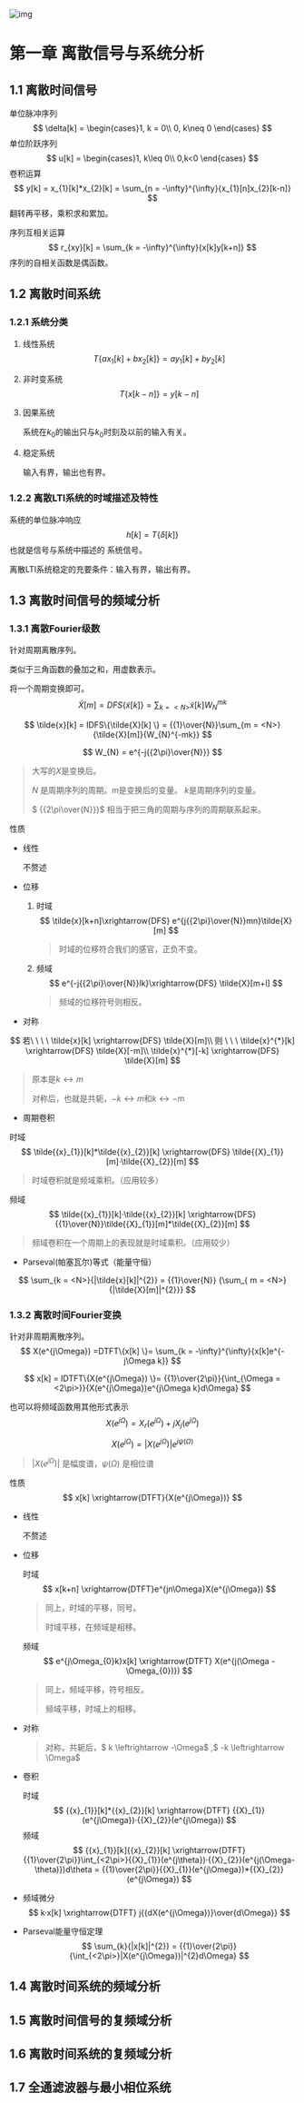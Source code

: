 ![img](%E6%95%B0%E5%AD%97%E4%BF%A1%E5%8F%B7%E5%A4%84%E7%90%86.assets/14512145-1c09385cdd8fc81e.png)

# 第一章 离散信号与系统分析

## 1.1 离散时间信号

单位脉冲序列
$$
\delta[k] = \begin{cases}1, k = 0\\ 0, k\neq 0 \end{cases}
$$
单位阶跃序列
$$
u[k] = \begin{cases}1, k\leq 0\\ 0,k<0 \end{cases}
$$
卷积运算
$$
y[k] = x_{1}[k]*x_{2}[k] = \sum_{n = -\infty}^{\infty}{x_{1}[n]x_{2}[k-n]}
$$
翻转再平移，乘积求和累加。

序列互相关运算
$$
r_{xy}[k] = \sum_{k = -\infty}^{\infty}{x[k]y[k+n]}
$$
序列的自相关函数是偶函数。

## 1.2 离散时间系统

### 1.2.1 系统分类

1. 线性系统
   $$
   T\{ax_{1}[k]+bx_{2}[k]\}=a y_{1}[k]+by_{2}[k]
   $$
   
2. 非时变系统
   $$
   T\{x[k-n] \}=y[k-n]
   $$
   
3. 因果系统

   系统在$k_{0}$的输出只与$k_{0}$时刻及以前的输入有关。

4. 稳定系统

   输入有界，输出也有界。

### 1.2.2 离散LTI系统的时域描述及特性

  系统的单位脉冲响应
$$
h[k] = T\{\delta[k] \}
$$
也就是信号与系统中描述的 系统信号。

离散LTI系统稳定的充要条件：输入有界，输出有界。

## 1.3 离散时间信号的频域分析

### 1.3.1 离散Fourier级数

针对周期离散序列。

类似于三角函数的叠加之和，用虚数表示。

将一个周期变换即可。
$$
\tilde{X}[m] = DFS\{\tilde{x}[k]\} = \sum_{k = <N>}{\tilde{x}[k]}{W_{N}^{mk}}
$$

$$
\tilde{x}[k] = IDFS\{\tilde{X}[k] \} = {{1}\over{N}}\sum_{m = <N>}{\tilde{X}[m]}{W_{N}^{-mk}}
$$

$$
W_{N} = e^{-j{{2\pi}\over{N}}}
$$



> 大写的$X$是变换后。
>
> $N$ 是周期序列的周期。$m$是变换后的变量。 $k$是周期序列的变量。
>
> $ {{2\pi\over{N}}}$ 相当于把三角的周期与序列的周期联系起来。

性质

* 线性

  不赘述

* 位移

  1. 时域
     $$
     \tilde{x}[k+n]\xrightarrow{DFS} e^{j{{2\pi}\over{N}}mn}\tilde{X}[m]
     $$

     > 时域的位移符合我们的感官，正负不变。

  2. 频域
     $$
     e^{-j{{2\pi}\over{N}}lk}\xrightarrow{DFS} \tilde{X}[m+l]
     $$

     > 频域的位移符号则相反。

* 对称

$$
若\ \ \ \  \tilde{x}[k] \xrightarrow{DFS} \tilde{X}[m]\\
则 \ \ \ \tilde{x}^{*}[k] \xrightarrow{DFS} \tilde{X}[-m]\\
\tilde{x}^{*}[-k] \xrightarrow{DFS} \tilde{X}[m]
$$

> 原本是$k\leftrightarrow m$
>
> 对称后，也就是共轭，$-k \leftrightarrow m$和$k \leftrightarrow -m$

* 周期卷积

时域
$$
\tilde{{x}_{1}}[k]*\tilde{{x}_{2}}[k] \xrightarrow{DFS} \tilde{{X}_{1}}[m]·\tilde{{X}_{2}}[m]
$$

> 时域卷积就是频域乘积。（应用较多）

频域
$$
\tilde{{x}_{1}}[k]·\tilde{{x}_{2}}[k] \xrightarrow{DFS} {{1}\over{N}}\tilde{{X}_{1}}[m]*\tilde{{X}_{2}}[m]
$$

> 频域卷积在一个周期上的表现就是时域乘积。（应用较少）

* Parseval(帕塞瓦尔)等式（能量守恒）

$$
\sum_{k = <N>}{|\tilde{x}[k]|^{2}} = {{1}\over{N}} {\sum_{ m = <N>}{|\tilde{X}[m]|^{2}}}
$$



### 1.3.2 离散时间Fourier变换

针对非周期离散序列。
$$
X(e^{j\Omega}) =DTFT\{x[k] \}= \sum_{k = -\infty}^{\infty}{x[k]e^{-j\Omega k}}
$$

$$
x[k] = IDTFT\{X(e^{j\Omega}) \}= {{1}\over{2\pi}}{\int_{\Omega = <2\pi>}}{X(e^{j\Omega})e^{j\Omega k}d\Omega}
$$

也可以将频域函数用其他形式表示
$$
X(e^{j\Omega}) = X_{r}(e^{j\Omega})+jX_{j}(e^{j\Omega})
$$

$$
X(e^{j\Omega}) = |X(e^{j\Omega})|e^{j\psi(\Omega)}
$$

> $|X(e^{j\Omega})|$ 是幅度谱，$\psi(\Omega)$ 是相位谱

性质
$$
x[k] \xrightarrow{DTFT}{X(e^{j\Omega})}
$$


* 线性

  不赘述

* 位移

  时域
  $$
  x[k+n] \xrightarrow{DTFT}e^{jn\Omega}X(e^{j\Omega})
  $$

  > 同上，时域的平移，同号。
  >
  > 时域平移，在频域是相移。

  频域
  $$
  e^{j\Omega_{0}k}x[k] \xrightarrow{DTFT} X(e^{j(\Omega - \Omega_{0})})
  $$

  > 同上，频域平移，符号相反。
  >
  > 频域平移，时域上的相移。

* 对称

  > 对称，共轭后，$ k \leftrightarrow -\Omega$ ,$ -k \leftrightarrow \Omega$

* 卷积

  时域
  $$
  {{x}_{1}}[k]*{{x}_{2}}[k] \xrightarrow{DTFT} {{X}_{1}}(e^{j\Omega})·{{X}_{2}}(e^{j\Omega})
  $$
  频域
  $$
  {{x}_{1}}[k]{{x}_{2}}[k] \xrightarrow{DTFT} {{1}\over{2\pi}}\int_{<2\pi>}{{X}_{1}}(e^{j\theta})·{{X}_{2}}(e^{j(\Omega-\theta)})d\theta = {{1}\over{2\pi}}{{X}_{1}}(e^{j\Omega})*{{X}_{2}}(e^{j\Omega})
  $$
  

* 频域微分
  $$
  k·x[k] \xrightarrow{DTFT} j{{dX(e^{j\Omega})}\over{d\Omega}}
  $$
  

* Parseval能量守恒定理
  $$
  \sum_{k}{|x[k]|^{2}} = {{1}\over{2\pi}}{\int_{<2\pi>}|X(e^{j\Omega})|^{2}d\Omega}
  $$
  

## 1.4 离散时间系统的频域分析

## 1.5 离散时间信号的复频域分析

## 1.6 离散时间系统的复频域分析

## 1.7 全通滤波器与最小相位系统
